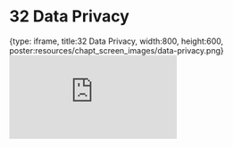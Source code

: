 # 32 Data Privacy
 
{type: iframe, title:32 Data Privacy, width:800, height:600, poster:resources/chapt_screen_images/data-privacy.png}
![](https://datatrail-jhu.github.io/DataTrail_ReOrg/no_toc/data-privacy.html)
 

 
